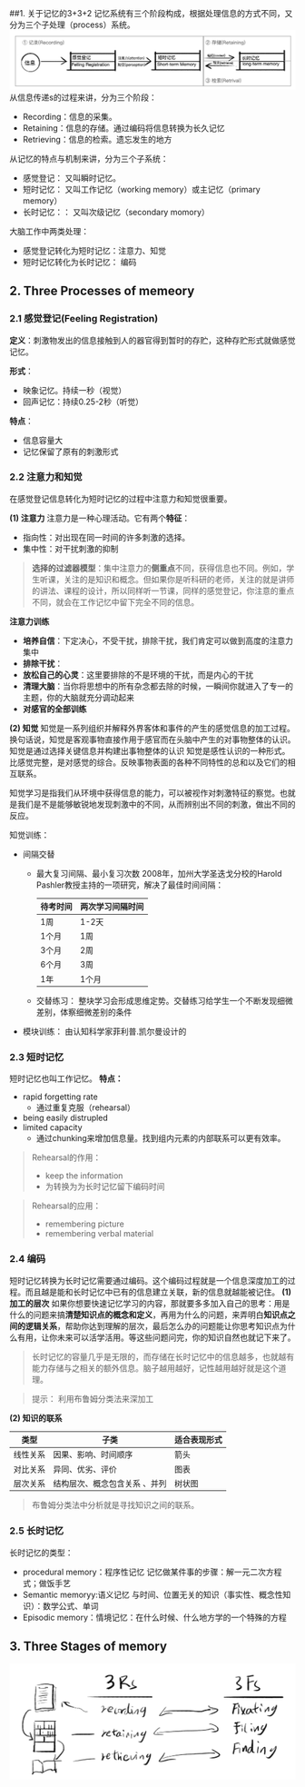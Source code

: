 ##1. 关于记忆的3+3+2
记忆系统有三个阶段构成，根据处理信息的方式不同，又分为三个子处理（process）系统。
![](https://raw.githubusercontent.com/fray-hao/images/master/20190726072934.png)
从信息传递s的过程来讲，分为三个阶段：
- Recording：信息的采集。
- Retaining：信息的存储。通过编码将信息转换为长久记忆
- Retrieving：信息的检索。遗忘发生的地方

从记忆的特点与机制来讲，分为三个子系统：
- 感觉登记： 又叫瞬时记忆。
- 短时记忆： 又叫工作记忆（working memory）或主记忆（primary memory）
- 长时记忆：： 又叫次级记忆（secondary momory）

大脑工作中两类处理：
- 感觉登记转化为短时记忆：注意力、知觉
- 短时记忆转化为长时记忆： 编码
## 2. Three Processes of memeory

### 2.1 感觉登记(Feeling Registration)

**定义**：刺激物发出的信息接触到人的器官得到暂时的存贮，这种存贮形式就做感觉记忆。

**形式**：
- 映象记忆。持续一秒（视觉）
- 回声记忆：持续0.25-2秒（听觉）

**特点**：
- 信息容量大
- 记忆保留了原有的刺激形式

### 2.2 注意力和知觉
在感觉登记信息转化为短时记忆的过程中注意力和知觉很重要。

**(1) 注意力**
注意力是一种心理活动。它有两个**特征**：
- 指向性：对出现在同一时间的许多刺激的选择。
- 集中性：对干扰刺激的抑制

>**选择的过滤器模型**：集中注意力的**侧重点**不同，获得信息也不同。例如，学生听课，关注的是知识和概念。但如果你是听科研的老师，关注的就是讲师的讲法、课程的设计，所以同样听一节课，同样的感觉登记，你注意的重点不同，就会在工作记忆中留下完全不同的信息。

**注意力训练**
- **培养自信**：下定决心，不受干扰，排除干扰，我们肯定可以做到高度的注意力集中
- **排除干扰**：
- **放松自己的心灵**：这里要排除的不是环境的干扰，而是内心的干扰
- **清理大脑**：当你将思想中的所有杂念都去除的时候，一瞬间你就进入了专一的主题，你的大脑就充分调动起来
- **对感官的全部训练**

**(2) 知觉**
知觉是一系列组织并解释外界客体和事件的产生的感觉信息的加工过程。换句话说，知觉是客观事物直接作用于感官而在头脑中产生的对事物整体的认识。知觉是通过选择关键信息并构建出事物整体的认识
知觉是感性认识的一种形式。比感觉完整，是对感觉的综合。反映事物表面的各种不同特性的总和以及它们的相互联系。


知觉学习是指我们从环境中获得信息的能力，可以被视作对刺激特征的察觉。也就是我们是不是能够敏锐地发现刺激中的不同，从而辨别出不同的刺激，做出不同的反应。

知觉训练：
- 间隔交替
  - 最大复习间隔、最小复习次数
    2008年，加州大学圣迭戈分校的Harold Pashler教授主持的一项研究，解决了最佳时间间隔：

    待考时间| 两次学习间隔时间 | 
    ---------|----------|
    1周 | 1-2天
    1个月 | 1周 |
    3个月 | 2周
    6个月| 3周
    1年| 1个月
  - 交替练习： 整块学习会形成思维定势。交替练习给学生一个不断发现细微差别，体察细微差别的条件
- 模块训练： 由认知科学家菲利普.凯尔曼设计的

### 2.3 短时记忆

短时记忆也叫工作记忆。
**特点：**
- rapid forgetting rate 
    - 通过重复克服（rehearsal） 
- being easily distrupled
- limited capacity
    - 通过chunking来增加信息量。找到组内元素的内部联系可以更有效率。

> Rehearsal的作用：
> - keep the information
> - 为转换为为长时记忆留下编码时间

> Rehearsal的应用：
> - remembering picture
> - remembering verbal material

### 2.4 编码
短时记忆转换为长时记忆需要通过编码。这个编码过程就是一个信息深度加工的过程。而且越是能和长时记忆中已有的信息建立关联，新的信息就越能被记住。
**(1) 加工的层次**
如果你想要快速记忆学习的内容，那就要多多加入自己的思考：用是什么的问题来搞**清楚知识点的概念和定义**，再用为什么的问题，来弄明白**知识点之间的逻辑关系**，帮助你达到理解的层次，最后怎么办的问题能让你思考知识点为什么有用，让你未来可以活学活用。等这些问题问完，你的知识自然也就记下来了。
>长时记忆的容量几乎是无限的，而存储在长时记忆中的信息越多，也就越有能力存储与之相关的额外信息。脑子越用越好，记性越用越好就是这个道理。

> 提示： 利用布鲁姆分类法来深加工


**(2) 知识的联系**

类型| 子类 | 适合表现形式
---------|----------|---
 线性关系 | 因果、影响、时间顺序 | 箭头
 对比关系 | 异同、优劣、评价 |  图表
 层次关系 | 结构层次、概念包含关系 、并列| 树状图 

> 布鲁姆分类法中分析就是寻找知识之间的联系。 
### 2.5 长时记忆
长时记忆的类型：
- procedural memory：程序性记忆
  记忆做某件事的步骤：解一元二次方程式；做饭手艺
- Semantic memoryy:语义记忆
  与时间、位置无关的知识（事实性、概念性知识）：数学公式、单词
- Episodic memory：情境记忆：在什么时候、什么地方学的一个特殊的方程

## 3. Three Stages of memory

 ![](https://raw.githubusercontent.com/fray-hao/images/master/20190726091739.png)